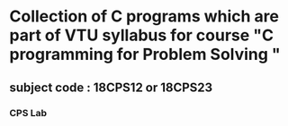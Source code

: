 # Collection of C programs which are part of VTU syllabus for course "C programming for Problem Solving "

## subject code : 18CPS12 or 18CPS23

### CPS Lab
